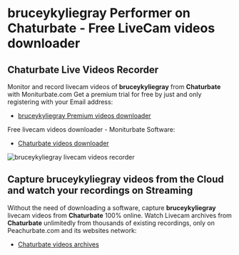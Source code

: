 # bruceykyliegray Performer on Chaturbate - Free LiveCam videos downloader

## Chaturbate Live Videos Recorder

Monitor and record livecam videos of **bruceykyliegray** from **Chaturbate** with Moniturbate.com
Get a premium trial for free by just and only registering with your Email address:
* [bruceykyliegray Premium videos downloader](https://moniturbate.com/request-demo-licence-key.html)

Free livecam videos downloader - Moniturbate Software:
* [Chaturbate videos downloader](https://moniturbate.com/moniturbate-download-software.html)

![bruceykyliegray livecam videos recorder](https://peachurnet.com/templates/moniturbate-software.png)


## Capture bruceykyliegray videos from the Cloud and watch your recordings on Streaming

Without the need of downloading a software, capture **bruceykyliegray** livecam videos from **Chaturbate** 100% online.
Watch Livecam archives from **Chaturbate** unlimitedly from thousands of existing recordings, only on Peachurbate.com and its websites network:
* [Chaturbate videos archives](https://peachurnet.com/)